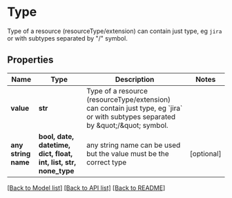 # Type

Type of a resource (resourceType/extension) can contain just type, eg `jira` or with subtypes separated by \"/\" symbol.

## Properties
Name | Type | Description | Notes
------------ | ------------- | ------------- | -------------
**value** | **str** | Type of a resource (resourceType/extension) can contain just type, eg &#x60;jira&#x60; or with subtypes separated by \&quot;/\&quot; symbol. | 
**any string name** | **bool, date, datetime, dict, float, int, list, str, none_type** | any string name can be used but the value must be the correct type | [optional]

[[Back to Model list]](../README.md#documentation-for-models) [[Back to API list]](../README.md#documentation-for-api-endpoints) [[Back to README]](../README.md)


